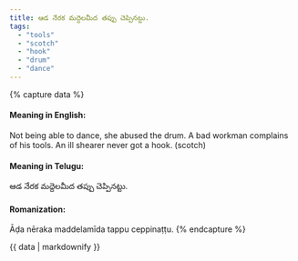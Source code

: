 ```yaml
---
title: ఆడ నేరక మద్దెలమీద తప్పు చెప్పినట్టు.
tags:
  - "tools"
  - "scotch"
  - "hook"
  - "drum"
  - "dance"
---
```


{% capture data %}
#### Meaning in English:
Not being able to dance, she abused the drum.
A bad workman complains of his tools.
An ill shearer never got a hook. (scotch)

#### Meaning in Telugu:
ఆడ నేరక మద్దెలమీద తప్పు చెప్పినట్టు.

#### Romanization:
Āḍa nēraka maddelamīda tappu ceppinaṭṭu.
{% endcapture %}

{{ data | markdownify }}

